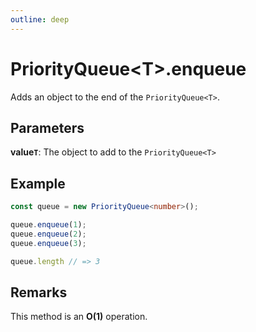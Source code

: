 ```yaml
---
outline: deep
---
```


# **PriorityQueue&lt;T&gt;.enqueue**

Adds an object to the end of the `PriorityQueue<T>`.

## ****Parameters****

**value`T`**: The object to add to the `PriorityQueue<T>`

## ****Example****

```typescript
const queue = new PriorityQueue<number>();

queue.enqueue(1);
queue.enqueue(2);
queue.enqueue(3);

queue.length // => 3
```

## ****Remarks****

This method is an **O(1)** operation.

